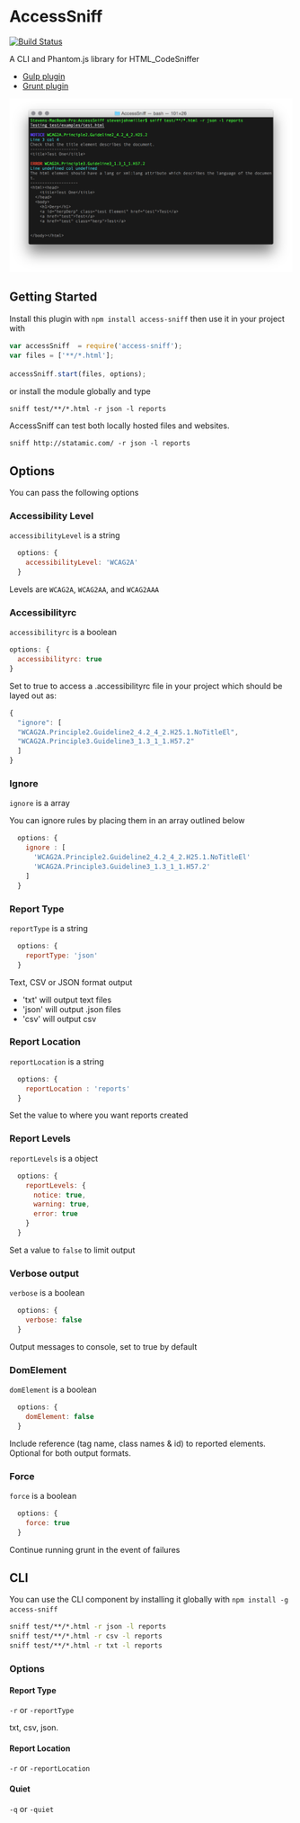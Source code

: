 # AccessSniff
[![Build Status](https://travis-ci.org/yargalot/AccessSniff.svg?branch=master)](https://travis-ci.org/yargalot/AccessSniff)

A CLI and Phantom.js library for HTML_CodeSniffer

- [Gulp plugin](https://github.com/yargalot/gulp-accessibility)
- [Grunt plugin](https://github.com/yargalot/grunt-accessibility)

![Example Image](img/example.png)

## Getting Started
Install this plugin with `npm install access-sniff` then use it in your project with

```javascript
var accessSniff  = require('access-sniff');
var files = ['**/*.html'];

accessSniff.start(files, options);
```

or install the module globally and type

```
sniff test/**/*.html -r json -l reports
```

AccessSniff can test both locally hosted files and websites.

```
sniff http://statamic.com/ -r json -l reports
```

## Options
You can pass the following options

### Accessibility Level

```accessibilityLevel``` is a string

```javascript
  options: {
    accessibilityLevel: 'WCAG2A'
  }
```

Levels are ```WCAG2A```, ```WCAG2AA```, and ```WCAG2AAA```

### Accessibilityrc

```accessibilityrc``` is a boolean


```javascript
options: {
  accessibilityrc: true
}
```

Set to true to access a .accessibilityrc file in your project which should be layed out as:

```javascript
{
  "ignore": [
  "WCAG2A.Principle2.Guideline2_4.2_4_2.H25.1.NoTitleEl",
  "WCAG2A.Principle3.Guideline3_1.3_1_1.H57.2"
  ]
}
```


### Ignore

```ignore``` is a array

You can ignore rules by placing them in an array outlined below

```javascript
  options: {
    ignore : [
      'WCAG2A.Principle2.Guideline2_4.2_4_2.H25.1.NoTitleEl'
      'WCAG2A.Principle3.Guideline3_1.3_1_1.H57.2'
    ]
  }
```

### Report Type

```reportType``` is a string

```javascript
  options: {
    reportType: 'json'
  }
```

Text, CSV or JSON format output

- 'txt' will output text files
- 'json' will output .json files
- 'csv' will output csv

### Report Location

```reportLocation``` is a string

```javascript
  options: {
    reportLocation : 'reports'
  }
```

Set the value to where you want reports created

### Report Levels

`reportLevels` is a object

```javascript
  options: {
    reportLevels: {
      notice: true,
      warning: true,
      error: true
    }
  }
```

Set a value to ```false``` to limit output


### Verbose output

```verbose``` is a boolean

```javascript
  options: {
    verbose: false
  }
```

Output messages to console, set to true by default


### DomElement

``` domElement ``` is a boolean

```javascript
  options: {
    domElement: false
  }
```

Include reference (tag name, class names & id) to reported  elements. Optional for both output formats.

### Force

```force``` is a boolean

```javascript
  options: {
    force: true
  }
```

Continue running grunt in the event of failures


## CLI
You can use the CLI component by installing it globally with `npm install -g access-sniff`

```cmd
sniff test/**/*.html -r json -l reports
sniff test/**/*.html -r csv -l reports
sniff test/**/*.html -r txt -l reports
```

### Options

#### Report Type
`-r` or `-reportType`

txt, csv, json.

#### Report Location
`-r` or `-reportLocation`

#### Quiet
`-q` or `-quiet`
